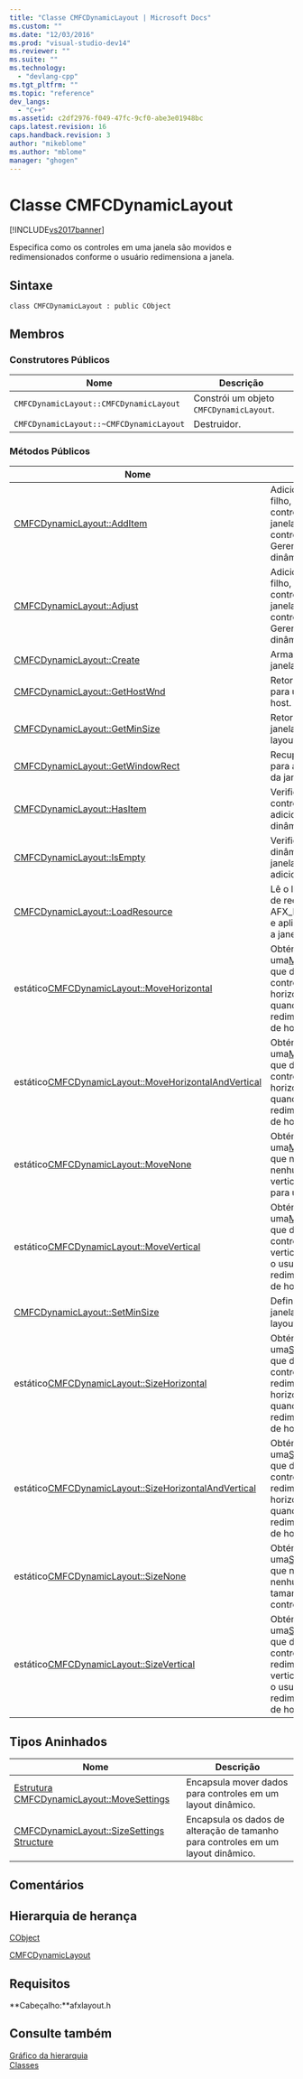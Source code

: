 ```yaml
---
title: "Classe CMFCDynamicLayout | Microsoft Docs"
ms.custom: ""
ms.date: "12/03/2016"
ms.prod: "visual-studio-dev14"
ms.reviewer: ""
ms.suite: ""
ms.technology: 
  - "devlang-cpp"
ms.tgt_pltfrm: ""
ms.topic: "reference"
dev_langs: 
  - "C++"
ms.assetid: c2df2976-f049-47fc-9cf0-abe3e01948bc
caps.latest.revision: 16
caps.handback.revision: 3
author: "mikeblome"
ms.author: "mblome"
manager: "ghogen"
---
```

# Classe CMFCDynamicLayout
[!INCLUDE[vs2017banner](../../assembler/inline/includes/vs2017banner.md)]

Especifica como os controles em uma janela são movidos e redimensionados conforme o usuário redimensiona a janela.  
  
## Sintaxe  
  
```  
class CMFCDynamicLayout : public CObject  
```  
  
## Membros  
  
### Construtores Públicos  
  
|Nome|Descrição|  
|----------|---------------|  
|`CMFCDynamicLayout::CMFCDynamicLayout`|Constrói um objeto `CMFCDynamicLayout`.|  
|`CMFCDynamicLayout::~CMFCDynamicLayout`|Destruidor.|  
  
### Métodos Públicos  
  
|Nome|Descrição|  
|----------|---------------|  
|[CMFCDynamicLayout::AddItem](../Topic/CMFCDynamicLayout::AddItem.md)|Adiciona uma janela filho, geralmente um controle à lista de janelas que são controlados pelo Gerenciador de layout dinâmico.|  
|[CMFCDynamicLayout::Adjust](../Topic/CMFCDynamicLayout::Adjust.md)|Adiciona uma janela filho, geralmente um controle à lista de janelas que são controlados pelo Gerenciador de layout dinâmico.|  
|[CMFCDynamicLayout::Create](../Topic/CMFCDynamicLayout::Create.md)|Armazena e valida a janela do host.|  
|[CMFCDynamicLayout::GetHostWnd](../Topic/CMFCDynamicLayout::GetHostWnd.md)|Retorna um ponteiro para uma janela do host.|  
|[CMFCDynamicLayout::GetMinSize](../Topic/CMFCDynamicLayout::GetMinSize.md)|Retorna o tamanho da janela abaixo do qual o layout não é ajustado.|  
|[CMFCDynamicLayout::GetWindowRect](../Topic/CMFCDynamicLayout::GetWindowRect.md)|Recupera o retângulo para a área de cliente da janela atual.|  
|[CMFCDynamicLayout::HasItem](../Topic/CMFCDynamicLayout::HasItem.md)|Verifica se um controle filho foi adicionado ao layout dinâmico.|  
|[CMFCDynamicLayout::IsEmpty](../Topic/CMFCDynamicLayout::IsEmpty.md)|Verifica se um layout dinâmico tem sem janelas filho adicionadas.|  
|[CMFCDynamicLayout::LoadResource](../Topic/CMFCDynamicLayout::LoadResource.md)|Lê o layout dinâmico de recursos AFX\_DIALOG\_LAYOUT e aplica o layout para a janela do host.|  
|estático[CMFCDynamicLayout::MoveHorizontal](../Topic/CMFCDynamicLayout::MoveHorizontal.md)|Obtém uma[MoveSettings](../Topic/CMFCDynamicLayout::MoveSettings%20Structure.md)valor que define o nível de controle filho é movido horizontalmente quando o usuário redimensiona a janela de hospedagem.|  
|estático[CMFCDynamicLayout::MoveHorizontalAndVertical](../Topic/CMFCDynamicLayout::MoveHorizontalAndVertical.md)|Obtém uma[MoveSettings](../Topic/CMFCDynamicLayout::MoveSettings%20Structure.md)valor que define o nível de controle filho é movido horizontalmente quando o usuário redimensiona a janela de hospedagem.|  
|estático[CMFCDynamicLayout::MoveNone](../Topic/CMFCDynamicLayout::MoveNone.md)|Obtém uma[MoveSettings](../Topic/CMFCDynamicLayout::MoveSettings%20Structure.md)valor que não representa nenhum movimento vertical ou horizontal, para um controle filho.|  
|estático[CMFCDynamicLayout::MoveVertical](../Topic/CMFCDynamicLayout::MoveVertical.md)|Obtém uma[MoveSettings](../Topic/CMFCDynamicLayout::MoveSettings%20Structure.md)valor que define o nível de controle filho é movido verticalmente quando o usuário redimensiona a janela de hospedagem.|  
|[CMFCDynamicLayout::SetMinSize](../Topic/CMFCDynamicLayout::SetMinSize.md)|Define o tamanho da janela abaixo do qual o layout não é ajustado.|  
|estático[CMFCDynamicLayout::SizeHorizontal](../Topic/CMFCDynamicLayout::SizeHorizontal.md)|Obtém uma[SizeSettings](../Topic/CMFCDynamicLayout::SizeSettings%20Structure.md)valor que define o nível de controle filho é redimensionado horizontalmente quando o usuário redimensiona a janela de hospedagem.|  
|estático[CMFCDynamicLayout::SizeHorizontalAndVertical](../Topic/CMFCDynamicLayout::SizeHorizontalAndVertical.md)|Obtém uma[SizeSettings](../Topic/CMFCDynamicLayout::SizeSettings%20Structure.md)valor que define o nível de controle filho é redimensionado horizontalmente quando o usuário redimensiona a janela de hospedagem.|  
|estático[CMFCDynamicLayout::SizeNone](../Topic/CMFCDynamicLayout::SizeNone.md)|Obtém uma[SizeSettings](../Topic/CMFCDynamicLayout::SizeSettings%20Structure.md)valor que não representa a nenhuma alteração no tamanho de um controle filho.|  
|estático[CMFCDynamicLayout::SizeVertical](../Topic/CMFCDynamicLayout::SizeVertical.md)|Obtém uma[SizeSettings](../Topic/CMFCDynamicLayout::SizeSettings%20Structure.md)valor que define o nível de controle filho é redimensionado verticalmente quando o usuário redimensiona a janela de hospedagem.|  
  
## Tipos Aninhados  
  
|Nome|Descrição|  
|----------|---------------|  
|[Estrutura CMFCDynamicLayout::MoveSettings](../Topic/CMFCDynamicLayout::MoveSettings%20Structure.md)|Encapsula mover dados para controles em um layout dinâmico.|  
|[CMFCDynamicLayout::SizeSettings Structure](../Topic/CMFCDynamicLayout::SizeSettings%20Structure.md)|Encapsula os dados de alteração de tamanho para controles em um layout dinâmico.|  
  
## Comentários  
  
## Hierarquia de herança  
 [CObject](../Topic/CObject%20Class.md)  
  
 [CMFCDynamicLayout](../../mfc/reference/cmfctoolbarbutton-class.md)  
  
## Requisitos  
 **Cabeçalho:**afxlayout.h  
  
## Consulte também  
 [Gráfico da hierarquia](../../mfc/hierarchy-chart.md)   
 [Classes](../Topic/MFC%20Classes.md)